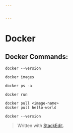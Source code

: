 ```yaml
---


---
```


<h1 id="docker">Docker</h1>
<h2 id="docker-commands">Docker Commands:</h2>
<pre><code>docker --version
</code></pre>
<pre><code>docker images
</code></pre>
<pre><code>docker ps -a
</code></pre>
<pre><code>docker run
</code></pre>
<pre><code>docker pull &lt;image-name&gt;
docker pull hello-world
</code></pre>
<pre><code>docker --version
</code></pre>
<blockquote>
<p>Written with <a href="https://stackedit.io/">StackEdit</a>.</p>
</blockquote>

